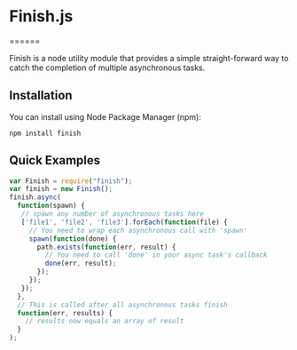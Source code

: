 # Finish.js
======

Finish is a node utility module that provides a simple straight-forward way to catch the completion of multiple asynchronous tasks. 

## Installation
You can install using Node Package Manager (npm):

    npm install finish

## Quick Examples
```javascript
var Finish = require("finish");
var finish = new Finish();
finish.async(
  function(spawn) {
   // spawn any number of asynchronous tasks here
   ['file1', 'file2', 'file3'].forEach(function(file) {
     // You need to wrap each asynchronous call with 'spawn'
     spawn(function(done) { 
       path.exists(function(err, result) {
         // You need to call 'done' in your async task's callback
         done(err, result);
       });
     });
   });
  }, 
  // This is called after all asynchronous tasks finish
  function(err, results) {
    // results now equals an array of result
  }
);
